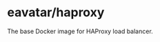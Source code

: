 eavatar/haproxy
======================================
The base Docker image for HAProxy load balancer.